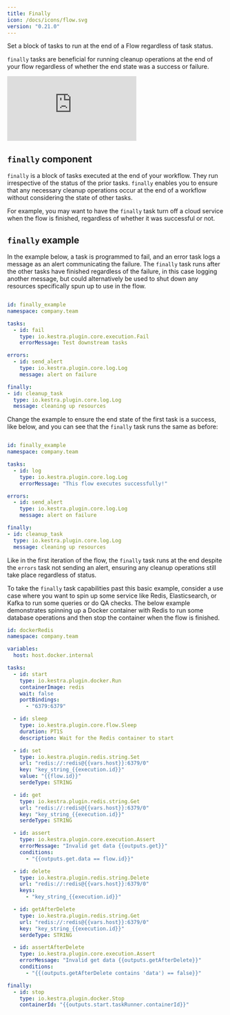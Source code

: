 ```yaml
---
title: Finally
icon: /docs/icons/flow.svg
version: "0.21.0"
---
```


Set a block of tasks to run at the end of a Flow regardless of task status.

`finally` tasks are beneficial for running cleanup operations at the end of your flow regardless of whether the end state was a success or failure. 

<div class="video-container">
    <iframe src="https://www.youtube.com/embed/os9_WY4-9o8?si=cB0c1HksxZtDQ5GB" title="YouTube video player" frameborder="0" allow="accelerometer; autoplay; clipboard-write; encrypted-media; gyroscope; picture-in-picture; web-share" referrerpolicy="strict-origin-when-cross-origin" allowfullscreen></iframe>
</div>

## `finally` component

`finally` is a block of tasks executed at the end of your workflow. They run irrespective of the status of the prior tasks. `finally` enables you to ensure that any necessary cleanup operations occur at the end of a workflow without considering the state of other tasks. 

For example, you may want to have the `finally` task turn off a cloud service when the flow is finished, regardless of whether it was successful or not.

## `finally` example

In the example below, a task is programmed to fail, and an error task logs a message as an alert communicating the failure. The `finally` task runs after the other tasks have finished regardless of the failure, in this case logging another message, but could alternatively be used to shut down any resources specifically spun up to use in the flow.

```yaml

id: finally_example
namespace: company.team

tasks:
  - id: fail
    type: io.kestra.plugin.core.execution.Fail
    errorMessage: Test downstream tasks

errors:
  - id: send_alert
    type: io.kestra.plugin.core.log.Log
    message: alert on failure

finally:
- id: cleanup_task
  type: io.kestra.plugin.core.log.Log
  message: cleaning up resources
```

Change the example to ensure the end state of the first task is a success, like below, and you can see that the `finally` task runs the same as before:

```yaml

id: finally_example
namespace: company.team

tasks:
  - id: log
    type: io.kestra.plugin.core.log.Log
    errorMessage: "This flow executes successfully!"

errors:
  - id: send_alert
    type: io.kestra.plugin.core.log.Log
    message: alert on failure

finally:
- id: cleanup_task
  type: io.kestra.plugin.core.log.Log
  message: cleaning up resources
```

Like in the first iteration of the flow, the `finally` task runs at the end despite the `errors` task not sending an alert, ensuring any cleanup operations still take place regardless of status.

To take the `finally` task capabilities past this basic example, consider a use case where you want to spin up some service like Redis, Elasticsearch, or Kafka to run some queries or do QA checks. The below example demonstrates spinning up a Docker container with Redis to run some database operations and then stop the container when the flow is finished.

```yaml
id: dockerRedis
namespace: company.team

variables:
  host: host.docker.internal

tasks:
  - id: start
    type: io.kestra.plugin.docker.Run
    containerImage: redis
    wait: false
    portBindings:
      - "6379:6379"

  - id: sleep
    type: io.kestra.plugin.core.flow.Sleep
    duration: PT1S
    description: Wait for the Redis container to start

  - id: set
    type: io.kestra.plugin.redis.string.Set
    url: "redis://:redis@{{vars.host}}:6379/0"
    key: "key_string_{{execution.id}}"
    value: "{{flow.id}}"
    serdeType: STRING

  - id: get
    type: io.kestra.plugin.redis.string.Get
    url: "redis://:redis@{{vars.host}}:6379/0"
    key: "key_string_{{execution.id}}"
    serdeType: STRING

  - id: assert
    type: io.kestra.plugin.core.execution.Assert
    errorMessage: "Invalid get data {{outputs.get}}"
    conditions:
      - "{{outputs.get.data == flow.id}}"

  - id: delete
    type: io.kestra.plugin.redis.string.Delete
    url: "redis://:redis@{{vars.host}}:6379/0"
    keys:
      - "key_string_{{execution.id}}"

  - id: getAfterDelete
    type: io.kestra.plugin.redis.string.Get
    url: "redis://:redis@{{vars.host}}:6379/0"
    key: "key_string_{{execution.id}}"
    serdeType: STRING

  - id: assertAfterDelete
    type: io.kestra.plugin.core.execution.Assert
    errorMessage: "Invalid get data {{outputs.getAfterDelete}}"
    conditions:
      - "{{(outputs.getAfterDelete contains 'data') == false}}"

finally:
  - id: stop
    type: io.kestra.plugin.docker.Stop
    containerId: "{{outputs.start.taskRunner.containerId}}"
```
